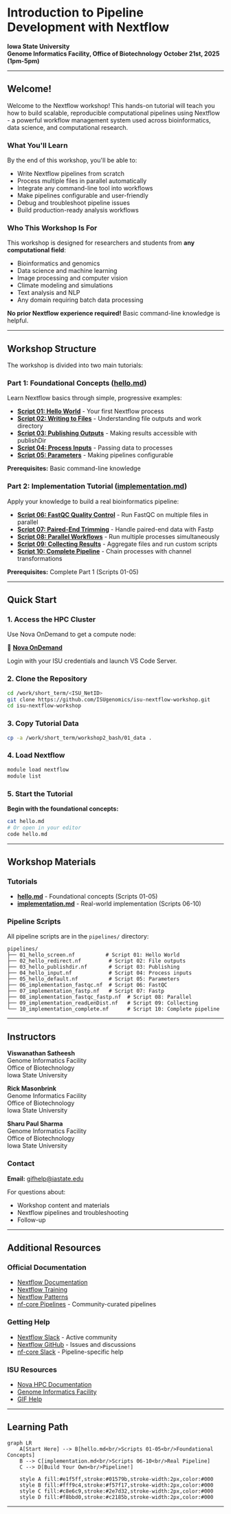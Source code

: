 # Introduction to Pipeline Development with Nextflow 


**Iowa State University**  
**Genome Informatics Facility, Office of Biotechnology**
**October 21st, 2025 (1pm-5pm)**

---

## Welcome!

Welcome to the Nextflow workshop! This hands-on tutorial will teach you how to build scalable, reproducible computational pipelines using Nextflow - a powerful workflow management system used across bioinformatics, data science, and computational research.

### What You'll Learn

By the end of this workshop, you'll be able to:
- Write Nextflow pipelines from scratch
- Process multiple files in parallel automatically
- Integrate any command-line tool into workflows
- Make pipelines configurable and user-friendly
- Debug and troubleshoot pipeline issues
- Build production-ready analysis workflows

### Who This Workshop Is For

This workshop is designed for researchers and students from **any computational field**:
- Bioinformatics and genomics
- Data science and machine learning
- Image processing and computer vision
- Climate modeling and simulations
- Text analysis and NLP
- Any domain requiring batch data processing

**No prior Nextflow experience required!** Basic command-line knowledge is helpful.

---

## Workshop Structure

The workshop is divided into two main tutorials:

### Part 1: Foundational Concepts ([hello.md](hello.md))

Learn Nextflow basics through simple, progressive examples:

- **[Script 01: Hello World](hello.md#script-01-hello-world---your-first-nextflow-process)** - Your first Nextflow process
- **[Script 02: Writing to Files](hello.md#script-02-writing-to-files---understanding-file-outputs)** - Understanding file outputs and work directory
- **[Script 03: Publishing Outputs](hello.md#script-03-publishing-outputs---making-results-accessible)** - Making results accessible with publishDir
- **[Script 04: Process Inputs](hello.md#script-04-process-inputs---passing-data-to-processes)** - Passing data to processes
- **[Script 05: Parameters](hello.md#script-05-parameters---making-pipelines-configurable)** - Making pipelines configurable

**Prerequisites:** Basic command-line knowledge

### Part 2: Implementation Tutorial ([implementation.md](implementation.md))

Apply your knowledge to build a real bioinformatics pipeline:

- **[Script 06: FastQC Quality Control](implementation.md#script-06-fastqc-quality-control)** - Run FastQC on multiple files in parallel
- **[Script 07: Paired-End Trimming](implementation.md#script-07-paired-end-read-trimming-with-fastp)** - Handle paired-end data with Fastp
- **[Script 08: Parallel Workflows](implementation.md#script-08-parallel-workflows)** - Run multiple processes simultaneously
- **[Script 09: Collecting Results](implementation.md#script-09-collecting-results-with-readlendist)** - Aggregate files and run custom scripts
- **[Script 10: Complete Pipeline](implementation.md#script-10-complete-multi-step-pipeline)** - Chain processes with channel transformations

**Prerequisites:** Complete Part 1 (Scripts 01-05)

---

## Quick Start

### 1. Access the HPC Cluster

Use Nova OnDemand to get a compute node:

🔗 **[Nova OnDemand](http://nova-ondemand.its.iastate.edu/)**

Login with your ISU credentials and launch VS Code Server.

### 2. Clone the Repository

```bash
cd /work/short_term/<ISU_NetID>
git clone https://github.com/ISUgenomics/isu-nextflow-workshop.git
cd isu-nextflow-workshop
```

### 3. Copy Tutorial Data

```bash
cp -a /work/short_term/workshop2_bash/01_data .
```

### 4. Load Nextflow

```bash
module load nextflow
module list
```

### 5. Start the Tutorial

**Begin with the foundational concepts:**

```bash
cat hello.md
# Or open in your editor
code hello.md
```

---

## Workshop Materials

### Tutorials

- **[hello.md](hello.md)** - Foundational concepts (Scripts 01-05)
- **[implementation.md](implementation.md)** - Real-world implementation (Scripts 06-10)

### Pipeline Scripts

All pipeline scripts are in the `pipelines/` directory:

```
pipelines/
├── 01_hello_screen.nf          # Script 01: Hello World
├── 02_hello_redirect.nf         # Script 02: File outputs
├── 03_hello_publishdir.nf       # Script 03: Publishing
├── 04_hello_input.nf            # Script 04: Process inputs
├── 05_hello_default.nf          # Script 05: Parameters
├── 06_implementation_fastqc.nf  # Script 06: FastQC
├── 07_implementation_fastp.nf   # Script 07: Fastp
├── 08_implementation_fastqc_fastp.nf  # Script 08: Parallel
├── 09_implementation_readLenDist.nf   # Script 09: Collecting
└── 10_implementation_complete.nf      # Script 10: Complete pipeline
```

---

## Instructors

**Viswanathan Satheesh**  
Genome Informatics Facility  
Office of Biotechnology  
Iowa State University

**Rick Masonbrink**  
Genome Informatics Facility  
Office of Biotechnology  
Iowa State University

**Sharu Paul Sharma**  
Genome Informatics Facility  
Office of Biotechnology  
Iowa State University

### Contact

**Email:** [gifhelp@iastate.edu](mailto:gifhelp@iastate.edu)

For questions about:
- Workshop content and materials
- Nextflow pipelines and troubleshooting
- Follow-up 

---

## Additional Resources

### Official Documentation

- [Nextflow Documentation](https://www.nextflow.io/docs/latest/index.html)
- [Nextflow Training](https://training.nextflow.io/)
- [Nextflow Patterns](https://nextflow-io.github.io/patterns/index.html)
- [nf-core Pipelines](https://nf-co.re/) - Community-curated pipelines

### Getting Help

- [Nextflow Slack](https://www.nextflow.io/slack-invite.html) - Active community
- [Nextflow GitHub](https://github.com/nextflow-io/nextflow) - Issues and discussions
- [nf-core Slack](https://nf-co.re/join) - Pipeline-specific help

### ISU Resources

- [Nova HPC Documentation](https://www.hpc.iastate.edu/guides)
- [Genome Informatics Facility](https://gif.biotech.iastate.edu/)
- [GIF Help](mailto:gifhelp@iastate.edu)

---

## Learning Path

```mermaid
graph LR
    A[Start Here] --> B[hello.md<br/>Scripts 01-05<br/>Foundational Concepts]
    B --> C[implementation.md<br/>Scripts 06-10<br/>Real Pipeline]
    C --> D[Build Your Own<br/>Pipeline!]
    
    style A fill:#e1f5ff,stroke:#01579b,stroke-width:2px,color:#000
    style B fill:#fff9c4,stroke:#f57f17,stroke-width:2px,color:#000
    style C fill:#c8e6c9,stroke:#2e7d32,stroke-width:2px,color:#000
    style D fill:#f8bbd0,stroke:#c2185b,stroke-width:2px,color:#000
```

---
